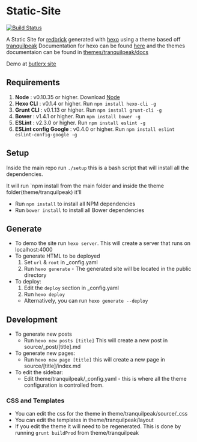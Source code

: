 # Static-Site
[![Build Status](https://travis-ci.org/redbrick/static-site.svg?branch=master)](https://travis-ci.org/redbrick/static-site)

A Static Site for [redbrick](http://redbrick.dcu.ie) generated with [hexo](hexo.io) using a theme
based off [tranquilpeak](https://github.com/LouisBarranqueiro/hexo-theme-tranquilpeak)
Documentation for hexo can be found [here](hexo.io/docs/) and the themes documentaion can be
found in
[themes/tranquilpeak/docs](https://github.com/redbrick/static-site/tree/master/themes/tranquilpeak/docs)

Demo at [butlerx site](http://redbrick.dcu.ie/~butlerx/demo)

## Requirements

1. **Node** : v0.10.35 or higher. Download [Node](https://nodejs.org/download/)
2. **Hexo CLI** : v0.1.4 or higher. Run `npm install hexo-cli -g`
3. **Grunt CLI** : v0.1.13 or higher. Run `npm install grunt-cli -g`
4. **Bower** : v1.4.1 or higher. Run `npm install bower -g`
5. **ESLint** : v2.3.0 or higher. Run `npm install eslint -g`
6. **ESLint config Google** : v0.4.0 or higher. Run `npm install eslint eslint-config-google -g`

## Setup

Inside the main repo run `./setup` this is a bash script that will install all the dependencies.

It will run `npm install from the main folder and inside the theme folder(theme/tranquilpeak) it'll
  - Run `npm install` to install all NPM dependencies
  - Run `bower install` to install all Bower dependencies

## Generate
- To demo the site run `hexo server`. This will create a server that runs on localhost:4000
- To generate HTML to be deployed 
  1. Set `url` & `root` in _config.yaml
  2. Run `hexo generate` - The generated site will be located in the public directory
- To deploy: 
  1. Edit the `deploy` section in _config.yaml 
  2. Run `hexo deploy`
    - Alternatively, you can run `hexo generate --deploy`

## Development
- To generate new posts 
  - Run `hexo new posts [title]` This will create a new post in source/_post/[title].md
- To generate new pages:
  - Run `hexo new page [title]` this will create a new page in source/[title]/index.md
- To edit the sidebar:
  - Edit theme/tranquilpeak/_config.yaml - this is where all the theme configuration is controlled from.

### CSS and Templates
- You can edit the css for the theme in theme/tranquilpeak/source/_css  
- You can edit the templates in theme/tranquilpeak/layout  
- If you edit the theme it will need to be regenerated. This is done by running `grunt buildProd` from theme/tranquilpeak
